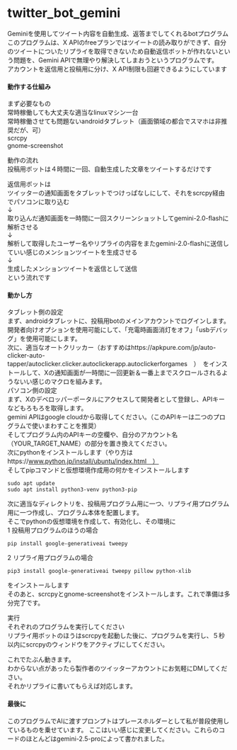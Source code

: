 # twitter_bot_gemini
Geminiを使用してツイート内容を自動生成、返答までしてくれるbotプログラム  
このプログラムは、X APIのfreeプランではツイートの読み取りができず、自分のツイートについたリプライを取得できないため自動返信ボットが作れないという問題を、Gemini APIで無理やり解決してしまおうというプログラムです。  
アカウントを返信用と投稿用に分け、X API制限も回避できるようにしています  

#### 動作する仕組み
まず必要なもの   
常時稼働しても大丈夫な適当なlinuxマシン一台  
常時稼働させても問題ないandroidタブレット（画面領域の都合でスマホは非推奨だが、可）  
scrcpy  
gnome-screenshot  
  
動作の流れ  
投稿用ボットは４時間に一回、自動生成した文章をツイートするだけです  
  
返信用ボットは  
ツイッターの通知画面をタブレットでつけっぱなしにして、それをscrcpy経由でパソコンに取り込む  
↓  
取り込んだ通知画面を一時間に一回スクリーンショットしてgemini-2.0-flashに解析させる    
↓  
解析して取得したユーザー名やリプライの内容をまたgemini-2.0-flashに送信していい感じのメンションツイートを生成させる  
↓  
生成したメンションツイートを返信として送信  
という流れです  
  
#### 動かし方  
タブレット側の設定  
まず、androidタブレットに、投稿用botのメインアカウントでログインします。  
開発者向けオプションを使用可能にして、「充電時画面消灯をオフ」「usbデバッグ」を使用可能にします。  
次に、適当なオートクリッカー（おすすめはhttps://apkpure.com/jp/auto-clicker-auto-tapper/autoclicker.clicker.autoclickerapp.autoclickerforgames　）　をインストールして、Xの通知画面が一時間に一回更新＆一番上までスクロールされるようないい感じのマクロを組みます。  
パソコン側の設定  
まず、Xのデベロッパーポータルにアクセスして開発者として登録し、APIキーなどもろもろを取得します。  
gemini APIはgoogle cloudから取得してください。（このAPIキーは二つのプログラムで使いまわすことを推奨）  
そしてプログラム内のAPIキーの空欄や、自分のアカウント名（YOUR_TARGET_NAME）の部分を置き換えてください。  
次にpythonをインストールします（やり方はhttps://www.python.jp/install/ubuntu/index.html　）  
そしてpipコマンドと仮想環境作成用の何かをインストールします  
```
sudo apt update
sudo apt install python3-venv python3-pip
```
次に適当なディレクトリを、投稿用プログラム用に一つ、リプライ用プログラム用に一つ作成し、プログラム本体を配置します。    
そこでpythonの仮想環境を作成して、有効化し、その環境に    
1 投稿用プログラムのほうの場合     
```
pip install google-generativeai tweepy
```
2 リプライ用プログラムの場合  
```
pip3 install google-generativeai tweepy pillow python-xlib
```
をインストールします  
そのあと、scrcpyとgnome-screenshotをインストールします。これで準備は多分完了です。  

実行  
それぞれのプログラムを実行してください  
リプライ用ボットのほうはscrcpyを起動した後に、プログラムを実行し、５秒以内にscrcpyのウィンドウをアクティブにしてください。  
  
これでたぶん動きます。  
わからない点があったら製作者のツイッターアカウントにお気軽にDMしてください。  
それかリプライに書いてもらえば対応します。  

#### 最後に  
このプログラムでAIに渡すプロンプトはプレースホルダーとして私が普段使用しているものを乗せています。  ここはいい感じに変更してください。これらのコードのほとんどはgemini-2.5-proによって書かれました。


